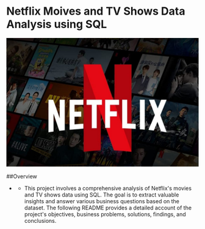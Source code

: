 # Netflix Moives and TV Shows Data Analysis using SQL
![Netflix Logo](https://github.com/edwin14631/netflix_project_analysis/blob/main/logo.png)

##Overview
* * This project involves a comprehensive analysis of Netflix's movies and TV shows data using SQL. The goal is to extract valuable insights and answer various business questions based on the dataset. The following README provides a detailed account of the project's objectives, business problems, solutions, findings, and conclusions.

